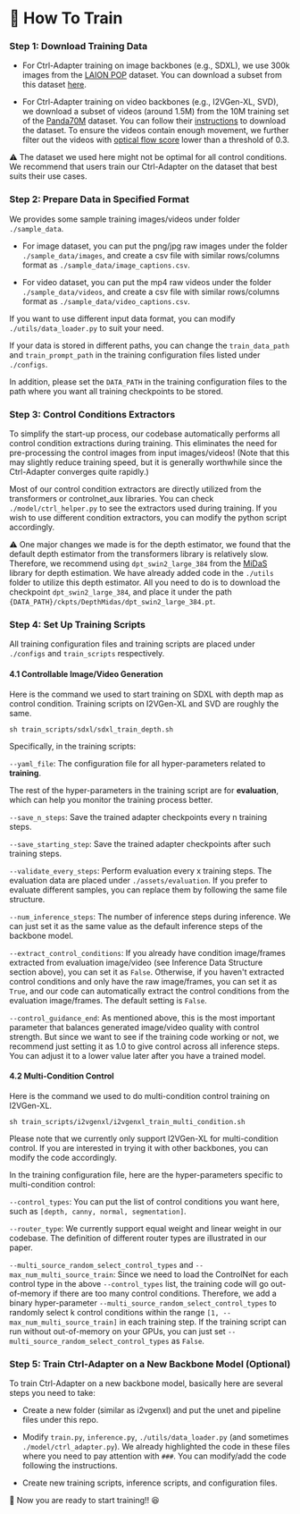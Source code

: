 

# 🚅 How To Train 

### Step 1: Download Training Data

- For Ctrl-Adapter training on image backbones (e.g., SDXL), we use 300k images from the [LAION POP](https://laion.ai/blog/laion-pop/) dataset. You can download a subset from this dataset [here](https://huggingface.co/datasets/Ejafa/ye-pop).

- For Ctrl-Adapter training on video backbones (e.g., I2VGen-XL, SVD), we download a subset of videos (around 1.5M) from the 10M training set of the [Panda70M](https://snap-research.github.io/Panda-70M/) dataset. You can follow their [instructions](https://github.com/snap-research/Panda-70M/tree/main/dataset_dataloading) to download the dataset. To ensure the videos contain enough movement, we further filter out the videos with [optical flow score](https://docs.opencv.org/4.x/d4/dee/tutorial_optical_flow.html) lower than a threshold of 0.3. 

⚠️ The dataset we used here might not be optimal for all control conditions. We recommend that users train our Ctrl-Adapter on the dataset that best suits their use cases.

### Step 2: Prepare Data in Specified Format

We provides some sample training images/videos under folder ```./sample_data```.

- For image dataset, you can put the png/jpg raw images under the folder ```./sample_data/images```, and create a csv file with similar rows/columns format as ```./sample_data/image_captions.csv```. 

- For video dataset, you can put the mp4 raw videos under the folder ```./sample_data/videos```, and create a csv file with similar rows/columns format as ```./sample_data/video_captions.csv```. 

If you want to use different input data format, you can modify ```./utils/data_loader.py``` to suit your need.

If your data is stored in different paths, you can change the ```train_data_path``` and ```train_prompt_path``` in the training configuration files listed under ```./configs```.

In addition, please set the ```DATA_PATH``` in the training configuration files to the path where you want all training checkpoints to be stored.

### Step 3: Control Conditions Extractors

To simplify the start-up process, our codebase automatically performs all control condition extractions during training. This eliminates the need for pre-processing the control images from input images/videos! (Note that this may slightly reduce training speed, but it is generally worthwhile since the Ctrl-Adapter converges quite rapidly.)

Most of our control condition extractors are directly utilized from the transformers or controlnet_aux libraries. You can check ```./model/ctrl_helper.py``` to see the extractors used during training. If you wish to use different condition extractors, you can modify the python script accordingly.

⚠️ One major changes we made is for the depth estimator, we found that the default depth estimator from the transformers library is relatively slow. Therefore, we recommend using ```dpt_swin2_large_384``` from the [MiDaS](https://github.com/isl-org/MiDaS) library for depth estimation. We have already added code in the ```./utils``` folder to utilize this depth estimator. All you need to do is to download the checkpoint ```dpt_swin2_large_384```, and place it under the path ```{DATA_PATH}/ckpts/DepthMidas/dpt_swin2_large_384.pt```.


### Step 4: Set Up Training Scripts

All training configuration files and training scripts are placed under ```./configs``` and ```train_scripts``` respectively. 

#### 4.1 Controllable Image/Video Generation

Here is the command we used to start training on SDXL with depth map as control condition. Training scripts on I2VGen-XL and SVD are roughly the same.

```
sh train_scripts/sdxl/sdxl_train_depth.sh
```

Specifically, in the training scripts:

`--yaml_file`: The configuration file for all hyper-parameters related to **training**.

The rest of the hyper-parameters in the training script are for **evaluation**, which can help you monitor the training process better.

`--save_n_steps`: Save the trained adapter checkpoints every n training steps.

`--save_starting_step`: Save the trained adapter checkpoints after such training steps.

`--validate_every_steps`: Perform evaluation every x training steps. The evaluation data are placed under ```./assets/evaluation```. If you prefer to evaluate different samples, you can replace them by following the same file structure.

`--num_inference_steps`: The number of inference steps during inference. We can just set it as the same value as the default inference steps of the backbone model.

```--extract_control_conditions```: If you already have condition image/frames extracted from evaluation image/video (see Inference Data Structure section above), you can set it as ```False```. Otherwise, if you haven't extracted control conditions and only have the raw image/frames, you can set it as ```True```, and our code can automatically extract the control conditions from the evaluation image/frames. The default setting is ```False```.

```--control_guidance_end```: As mentioned above, this is the most important parameter that balances generated image/video quality with control strength. But since we want to see if the training code working or not, we recommend just setting it as 1.0 to give control across all inference steps. You can adjust it to a lower value later after you have a trained model.


#### 4.2 Multi-Condition Control 

Here is the command we used to do multi-condition control training on I2VGen-XL. 

```
sh train_scripts/i2vgenxl/i2vgenxl_train_multi_condition.sh
```

Please note that we currently only support I2VGen-XL for multi-condition control. If you are interested in trying it with other backbones, you can modify the code accordingly. 

In the training configuration file, here are the hyper-parameters specific to multi-condition control: 

`--control_types`: You can put the list of control conditions you want here, such as ```[depth, canny, normal, segmentation]```.

```--router_type```: We currently support equal weight and linear weight in our codebase. The definition of different router types are illustrated in our paper. 

```--multi_source_random_select_control_types``` and ```--max_num_multi_source_train```: Since we need to load the ControlNet for each control type in the above `--control_types` list, the training code will go out-of-memory if there are too many control conditions. Therefore, we add a binary hyper-parameter `--multi_source_random_select_control_types` to randomly select k control conditions within the range `[1, --max_num_multi_source_train]` in each training step. If the training script can run without out-of-memory on your GPUs, you can just set `--multi_source_random_select_control_types` as `False`.


### Step 5: Train Ctrl-Adapter on a New Backbone Model (Optional)

To train Ctrl-Adapter on a new backbone model, basically here are several steps you need to take:

- Create a new folder (similar as i2vgenxl) and put the unet and pipeline files under this repo.

- Modify ```train.py```, ```inference.py```, ```./utils/data_loader.py``` (and sometimes ```./model/ctrl_adapter.py```). We already highlighted the code in these files where you need to pay attention with ```###```. You can modify/add the code following the instructions. 

- Create new training scripts, inference scripts, and configuration files. 


🚩 Now you are ready to start training!! 😆


